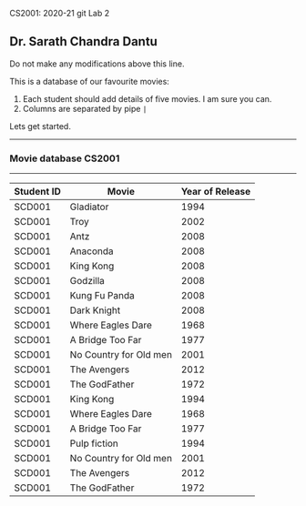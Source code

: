  CS2001: 2020-21 git Lab 2 

## Dr. Sarath Chandra Dantu


Do not make any modifications above this line.

This is a database of our favourite movies:

1. Each student should add details of five movies. I am sure you can.
2. Columns are separated by pipe `|`

Lets get started.

---

### Movie database CS2001

---

Student ID | Movie | Year of Release
--- | --- | ---
SCD001|Gladiator | 1994
SCD001|Troy | 2002
SCD001|Antz |2008
SCD001|Anaconda | 2008
SCD001|King Kong |2008
SCD001|Godzilla | 2008
SCD001|Kung Fu Panda |2008
SCD001|Dark Knight | 2008
SCD001|Where Eagles Dare|1968
SCD001|A Bridge Too Far|1977
SCD001|No Country for Old men| 2001
SCD001|The Avengers | 2012
SCD001|The GodFather | 1972
SCD001|King Kong| 1994
SCD001|Where Eagles Dare|1968
SCD001|A Bridge Too Far|1977
SCD001|Pulp fiction|1994
SCD001|No Country for Old men| 2001
SCD001|The Avengers | 2012
SCD001|The GodFather | 1972
